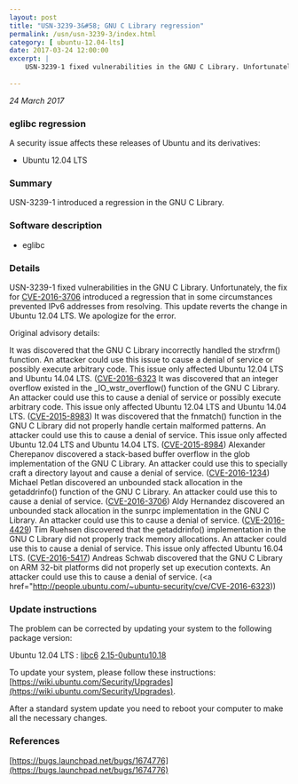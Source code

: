 ```yaml
---
layout: post
title: "USN-3239-3&#58; GNU C Library regression"
permalink: /usn/usn-3239-3/index.html
category: [ ubuntu-12.04-lts]
date: 2017-03-24 12:00:00
excerpt: |
    USN-3239-1 fixed vulnerabilities in the GNU C Library. Unfortunately, the fix for [CVE-2016-3706](http://people.ubuntu.com/~ubuntu-security/cve/CVE-2016-3706) introduced a regression that in some circumstances prevented IPv6 addresses from resolving. This update reverts the change in Ubuntu 12.04 LTS. We apologize for the error.
    
--- 
```

 
 

*24 March 2017*

### eglibc regression

A security issue affects these releases of Ubuntu and its derivatives:

* Ubuntu 12.04 LTS

### Summary

USN-3239-1 introduced a regression in the GNU C Library. 

### Software description

* eglibc 

### Details

USN-3239-1 fixed vulnerabilities in the GNU C Library. Unfortunately, the fix for [CVE-2016-3706](http://people.ubuntu.com/~ubuntu-security/cve/CVE-2016-3706) introduced a regression that in some circumstances prevented IPv6 addresses from resolving. This update reverts the change in Ubuntu 12.04 LTS. We apologize for the error.

Original advisory details:

 It was discovered that the GNU C Library incorrectly handled the strxfrm() function. An attacker could use this issue to cause a denial of service or possibly execute arbitrary code. This issue only affected Ubuntu 12.04 LTS and Ubuntu 14.04 LTS. ([CVE-2016-6323](http://people.ubuntu.com/~ubuntu-security/cve/CVE-2015-8982">CVE-2015-8982</a>) It was discovered that an integer overflow existed in the _IO_wstr_overflow() function of the GNU C Library. An attacker could use this to cause a denial of service or possibly execute arbitrary code. This issue only affected Ubuntu 12.04 LTS and Ubuntu 14.04 LTS. (<a href="http://people.ubuntu.com/~ubuntu-security/cve/CVE-2015-8983">CVE-2015-8983</a>) It was discovered that the fnmatch() function in the GNU C Library did not properly handle certain malformed patterns. An attacker could use this to cause a denial of service. This issue only affected Ubuntu 12.04 LTS and Ubuntu 14.04 LTS. (<a href="http://people.ubuntu.com/~ubuntu-security/cve/CVE-2015-8984">CVE-2015-8984</a>) Alexander Cherepanov discovered a stack-based buffer overflow in the glob implementation of the GNU C Library. An attacker could use this to specially craft a directory layout and cause a denial of service. (<a href="http://people.ubuntu.com/~ubuntu-security/cve/CVE-2016-1234">CVE-2016-1234</a>) Michael Petlan discovered an unbounded stack allocation in the getaddrinfo() function of the GNU C Library. An attacker could use this to cause a denial of service. (<a href="http://people.ubuntu.com/~ubuntu-security/cve/CVE-2016-3706">CVE-2016-3706</a>) Aldy Hernandez discovered an unbounded stack allocation in the sunrpc implementation in the GNU C Library. An attacker could use this to cause a denial of service. (<a href="http://people.ubuntu.com/~ubuntu-security/cve/CVE-2016-4429">CVE-2016-4429</a>) Tim Ruehsen discovered that the getaddrinfo() implementation in the GNU C Library did not properly track memory allocations. An attacker could use this to cause a denial of service. This issue only affected Ubuntu 16.04 LTS. (<a href="http://people.ubuntu.com/~ubuntu-security/cve/CVE-2016-5417">CVE-2016-5417</a>) Andreas Schwab discovered that the GNU C Library on ARM 32-bit platforms did not properly set up execution contexts. An attacker could use this to cause a denial of service. (<a href="http://people.ubuntu.com/~ubuntu-security/cve/CVE-2016-6323)) 

### Update instructions

The problem can be corrected by updating your system to the following package version:

Ubuntu 12.04 LTS
 : [libc6](https://launchpad.net/ubuntu/+source/eglibc) <span> [2.15-0ubuntu10.18](https://launchpad.net/ubuntu/+source/eglibc/2.15-0ubuntu10.18) </span> 

To update your system, please follow these instructions: [https://wiki.ubuntu.com/Security/Upgrades](https://wiki.ubuntu.com/Security/Upgrades).

After a standard system update you need to reboot your computer to make all the necessary changes. 

### References

 
 [https://bugs.launchpad.net/bugs/1674776](https://bugs.launchpad.net/bugs/1674776)
 

